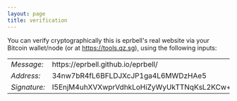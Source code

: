 ```yaml
---
layout: page
title: verification
---
```

You can verify cryptographically this is eprbell's real website via your Bitcoin wallet/node (or at <a href="https://tools.qz.sg">https://tools.qz.sg</a>), using the following inputs:

<table>
<tr><td><i>Message:</i></td><td>https://eprbell.github.io/eprbell/</td></tr>
<tr><td><i>Address:</i></td><td>34nw7bR4fL6BFLDJXcJP1ga4L6MWDzHAe5</td></tr>
<tr><td><i>Signature:</i></td><td>I5EnjM4uhXVXwprVdhkLoHiZyWyUkTTNqKsL2KCw+M3mJiWJweALvl572bTh80JzUC6QnAqmXXI2+56BBKO8Ngw=</td></tr>
</table>
